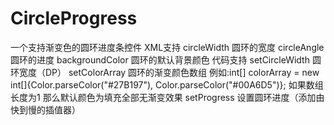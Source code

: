 # CircleProgress
一个支持渐变色的圆环进度条控件
XML支持 circleWidth 圆环的宽度 circleAngle 圆环的进度 backgroundColor 圆环的默认背景颜色
代码支持 setCircleWidth 圆环宽度（DP） 
        setColorArray 圆环的渐变颜色数组 例如:int[] colorArray = new int[]{Color.parseColor("#27B197"), Color.parseColor("#00A6D5")};
        如果数组长度为1 那么默认颜色为填充全部无渐变效果
        setProgress 设置圆环进度（添加由快到慢的插值器）

